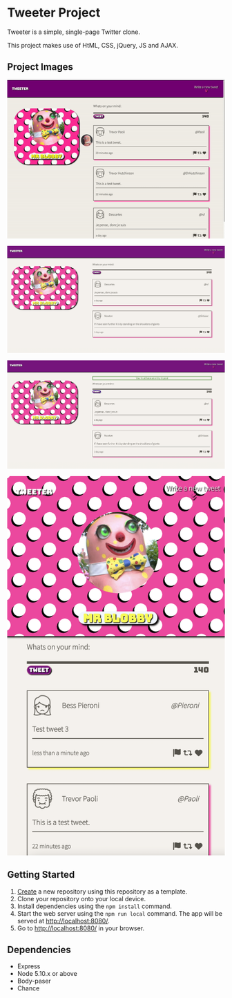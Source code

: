 # Tweeter Project

Tweeter is a simple, single-page Twitter clone.

This project makes use of HtML, CSS, jQuery, JS and AJAX.  

## Project Images

!["Gif of desktop site"](https://github.com/james-booker1/tweeter/blob/master/docs/ezgif.com-gif-maker.gif?raw=true)

!["Screenshot of empty page"](https://github.com/james-booker1/tweeter/blob/master/docs/home.png?raw=true)

!["Screenshot trying to post empty tweet"](https://github.com/james-booker1/tweeter/blob/master/docs/No%20entry.png?raw=true)

!["Mobilesite"](https://github.com/james-booker1/tweeter/blob/master/docs/mobile.png?raw=true)


## Getting Started 

1. [Create](https://docs.github.com/en/repositories/creating-and-managing-repositories/creating-a-repository-from-a-template) a new repository using this repository as a template.
2. Clone your repository onto your local device.
3. Install dependencies using the `npm install` command.
3. Start the web server using the `npm run local` command. The app will be served at <http://localhost:8080/>.
4. Go to <http://localhost:8080/> in your browser.

## Dependencies

- Express
- Node 5.10.x or above
- Body-paser
- Chance
